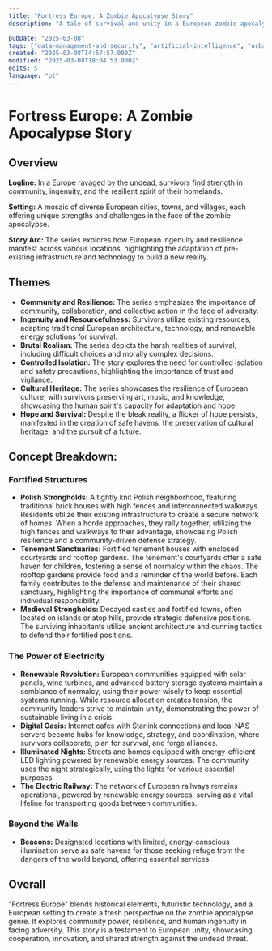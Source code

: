 ```yaml
---
title: "Fortress Europe: A Zombie Apocalypse Story"
description: "A tale of survival and unity in a European zombie apocalypse with community resilience and innovative technology"

pubDate: "2025-03-08"
tags: ["data-management-and-security", "artificial-intelligence", "urban-development"]
created: "2025-03-08T14:57:57.000Z"
modified: "2025-03-08T18:04:53.000Z"
edits: 5
language: "pl"
---
```


# Fortress Europe: A Zombie Apocalypse Story

## Overview

**Logline:** In a Europe ravaged by the undead, survivors find strength in community, ingenuity, and the resilient spirit of their homelands.

**Setting:** A mosaic of diverse European cities, towns, and villages, each offering unique strengths and challenges in the face of the zombie apocalypse.

**Story Arc:** The series explores how European ingenuity and resilience manifest across various locations, highlighting the adaptation of pre-existing infrastructure and technology to build a new reality.

## Themes

- **Community and Resilience:** The series emphasizes the importance of community, collaboration, and collective action in the face of adversity.
- **Ingenuity and Resourcefulness:** Survivors utilize existing resources, adapting traditional European architecture, technology, and renewable energy solutions for survival.
- **Brutal Realism:** The series depicts the harsh realities of survival, including difficult choices and morally complex decisions.
- **Controlled Isolation:** The story explores the need for controlled isolation and safety precautions, highlighting the importance of trust and vigilance.
- **Cultural Heritage:** The series showcases the resilience of European culture, with survivors preserving art, music, and knowledge, showcasing the human spirit's capacity for adaptation and hope.
- **Hope and Survival:** Despite the bleak reality, a flicker of hope persists, manifested in the creation of safe havens, the preservation of cultural heritage, and the pursuit of a future.

## Concept Breakdown:

### Fortified Structures

- **Polish Strongholds:** A tightly knit Polish neighborhood, featuring traditional brick houses with high fences and interconnected walkways. Residents utilize their existing infrastructure to create a secure network of homes. When a horde approaches, they rally together, utilizing the high fences and walkways to their advantage, showcasing Polish resilience and a community-driven defense strategy.
- **Tenement Sanctuaries:** Fortified tenement houses with enclosed courtyards and rooftop gardens. The tenement's courtyards offer a safe haven for children, fostering a sense of normalcy within the chaos. The rooftop gardens provide food and a reminder of the world before. Each family contributes to the defense and maintenance of their shared sanctuary, highlighting the importance of communal efforts and individual responsibility.
- **Medieval Strongholds:** Decayed castles and fortified towns, often located on islands or atop hills, provide strategic defensive positions. The surviving inhabitants utilize ancient architecture and cunning tactics to defend their fortified positions.

### The Power of Electricity

- **Renewable Revolution:** European communities equipped with solar panels, wind turbines, and advanced battery storage systems maintain a semblance of normalcy, using their power wisely to keep essential systems running. While resource allocation creates tension, the community leaders strive to maintain unity, demonstrating the power of sustainable living in a crisis.
- **Digital Oasis:** Internet cafes with Starlink connections and local NAS servers become hubs for knowledge, strategy, and coordination, where survivors collaborate, plan for survival, and forge alliances.
- **Illuminated Nights:** Streets and homes equipped with energy-efficient LED lighting powered by renewable energy sources. The community uses the night strategically, using the lights for various essential purposes.
- **The Electric Railway:** The network of European railways remains operational, powered by renewable energy sources, serving as a vital lifeline for transporting goods between communities.

### Beyond the Walls

- **Beacons:** Designated locations with limited, energy-conscious illumination serve as safe havens for those seeking refuge from the dangers of the world beyond, offering essential services.

## Overall

"Fortress Europe" blends historical elements, futuristic technology, and a European setting to create a fresh perspective on the zombie apocalypse genre. It explores community power, resilience, and human ingenuity in facing adversity. This story is a testament to European unity, showcasing cooperation, innovation, and shared strength against the undead threat.
